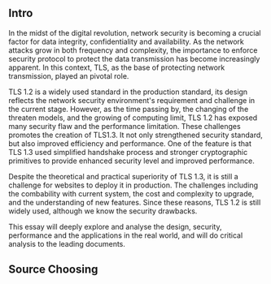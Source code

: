 ## Intro
In the midst of the digital revolution, network security is becoming a crucial factor for data integrity, confidentiality and availability. As the network attacks grow in both frequency and complexity, the importance to enforce security protocol to protect the data transmission has become increasingly apparent. In this context, TLS, as the base of protecting network transmission, played an pivotal role. 

TLS 1.2 is a widely used standard in the production standard, its design reflects the network security environment's requirement and challenge in the current stage. However, as the time passing by, the changing of the threaten models, and the growing of computing limit, TLS 1.2 has exposed many security flaw and the performance limitation. These challenges promotes the creation of TLS1.3. It not only strengthened security standard, but also improved efficiency and performance. One of the feature is that TLS 1.3 used simplified handshake process and stronger cryptographic primitives to provide enhanced security level and improved performance. 

Despite the theoretical and practical superiority of TLS 1.3, it is still a challenge for websites to deploy it in production. The challenges including the combability with current system, the cost and complexity to upgrade, and the understanding of new features. Since these reasons, TLS 1.2 is still widely used, although we know the security drawbacks.  

This essay will deeply explore and analyse the design, security, performance and the applications in the real world, and will do critical analysis to the leading documents. 

## Source Choosing



